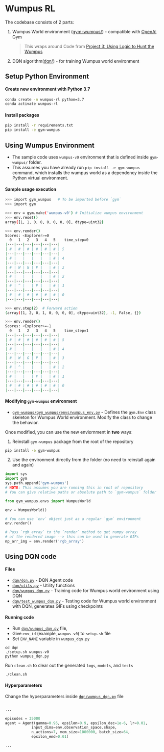 # Wumpus RL

The codebase consists of 2 parts:

1. Wumpus World environment ([gym-wumpus/](gym-wumpus/)) - compatible with [OpenAI Gym](https://gym.openai.com/)
    > This wraps around Code from [Project 3: Using Logic to Hunt the Wumpus](http://www.sista.arizona.edu/~clayton/courses/ai/projects/wumpus/)
2. DQN algorithm([dqn/](dqn/)) - for training Wumpus world environment

## Setup Python Environment

#### Create new environment with Python 3.7

```sh
conda create -n wumpus-rl python=3.7
conda activate wumpus-rl
```

#### Install packages

```sh
pip install -r requirements.txt
pip install -e gym-wumpus
```

## Using Wumpus Environment

* The sample code uses `wumpus-v0` environment that is defined inside `gym-wumpus/` folder. 
* This assumes you have already run `pip install -e gym-wumpus` command, which installs the wumpus world as a dependency inside the Python virtual environment.

#### Sample usage execution

```sh
>>> import gym_wumpus   # To be imported before `gym`
>>> import gym

>>> env = gym.make('wumpus-v0') # Initialize wumpus environment
>>> env.reset()
array([1, 1, 0, 0, 0, 0, 0, 0], dtype=uint32)

>>> env.render()
Scores: <Explorer>=0
  0   1   2   3   4   5    time_step=0
|---|---|---|---|---|---|
| # | # | # | # | # | # | 5
|---|---|---|---|---|---|
| # |   |   |   |   | # | 4
|---|---|---|---|---|---|
| # | W | G | P |   | # | 3
|---|---|---|---|---|---|
| # |   |   |   |   | # | 2
|---|---|---|---|---|---|
| # | ^ |   | P |   | # | 1
|---|---|---|---|---|---|
| # | # | # | # | # | # | 0
|---|---|---|---|---|---|

>>> env.step(2)  # Forward action
(array([1, 2, 0, 1, 0, 0, 0, 0], dtype=uint32), -1, False, {})

>>> env.render()
Scores: <Explorer>=-1
  0   1   2   3   4   5    time_step=1
|---|---|---|---|---|---|
| # | # | # | # | # | # | 5
|---|---|---|---|---|---|
| # |   |   |   |   | # | 4
|---|---|---|---|---|---|
| # | W | G | P |   | # | 3
|---|---|---|---|---|---|
| # | ^ |   |   |   | # | 2
|---|---|---|---|---|---|
| # |   |   | P |   | # | 1
|---|---|---|---|---|---|
| # | # | # | # | # | # | 0
|---|---|---|---|---|---|
```

#### Modifying `gym-wumpus` environment

* [`gym-wumpus/gym_wumpus/envs/wumpus_env.py`](gym-wumpus/gym_wumpus/envs/wumpus_env.py) - Defines the `gym.Env` class skeleton for Wumpus World environment. Modify the class to change the behavior.

Once modified, you can use the new enviornment in **two** ways:

1. Reinstall `gym-wumpus` package from the root of the repository

```sh
pip install -e gym-wumpus
```

2. Use the environment directly from the folder (no need to reinstall again and again)

```python
import sys
import gym
sys.path.append('gym-wumpus')  
# NOTE: This assumes you are running this in root of repository
# You can give relative paths or absolute path to `gym-wumpus` folder

from gym_wumpus.envs import WumpusWorld

env = WumpusWorld()

# You can use `env` object just as a regular `gym` environment
env.render()

# Pass `rgb_array` to the `render` method to get numpy array
# of the rendered image --> this can be used to generate GIFs
np_arr_img = env.render('rgb_array')
```

## Using DQN code

#### Files

* [`dqn/dqn.py`](dqn/dqn.py) - DQN Agent code
* [`dqn/utils.py`](dqn/utils.py) - Utility functions
* [`dqn/wumpus_dqn.py`](dqn/wumpus_dqn.py) - Training code for Wumpus world environment using DQN
* [`dqn/test_wumpus_dqn.py`](dqn/test_wumpus_dqn.py) - Testing code for Wumpus world environment with DQN, generates GIFs using checkpoints

#### Running code

* Run [`dqn/wumpus_dqn.py`](dqn/wumpus_dqn.py) file, 
* Give `env_id` (example, `wumpus-v0`) to `setup.sh` file
* Set `ENV_NAME` variable in `wumpus_dqn.py`

```
cd dqn
./setup.sh wumpus-v0
python wumpus_dqn.py
```

Run `clean.sh` to clear out the generated `logs`, `models`, and `tests`

```sh
./clean.sh
```

#### Hyperparameters

Change the hyperparameters inside [`dqn/wumpus_dqn.py`](dqn/wumpus_dqn.py) file

```python

...

episodes = 35000
agent = Agent(gamma=0.95, epsilon=0.9, epsilon_dec=1e-6, lr=0.01, 
            input_dims=env.observation_space.shape,
            n_actions=7, mem_size=1000000, batch_size=64,
            epsilon_end=0.01)

...

```
